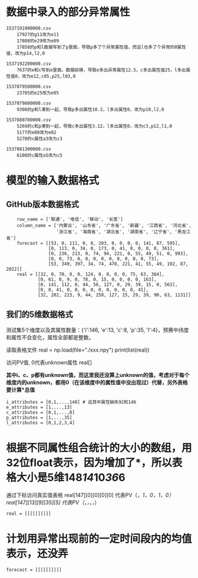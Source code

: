 # 数据中录入的部分异常属性
```
1537191900000.csv 
    17927的g11改为e11
    17808的e29改为e09
    17858的p和l数据写到了p里面，导致p多了个异常属性值，而且l也多了个异常的0属性值，改为p14,l2,0

1537192200000.csv
    7637的e和c写到e里面，数据前移，导致e多出异常属性12.5，c多出属性值25，l多出属性值0，改为e12,c05,p25,l03,0

1537879500000.csv
    23705的e25改为e05

1537879800000.csv
    9308的p和l凑到一起，导致p多出属性10.2，l多出属性0，改为p10,l2,0

1537880700000.csv
    5269的c和p凑到一起，导致c多出属性3.12，l多出属性0，改为c3,p12,l1,0
    5177的e00改为e02
    5270的c属性a3改为c3

1537881300000.csv
    6108的c属性a5改为c5
```

# 模型的输入数据格式
## GitHub版本数据格式
```
    row_name = ['联通', '电信', '移动', '长宽']
    column_name = ['内蒙古', '山东省', '广东省', '新疆', '江西省', '河北省',
                   '浙江省', '海南省', '湖北省', '湖南省', '辽宁省', '黑龙江省']
    forecast = [[53, 0, 111, 0, 0, 203, 0, 0, 0, 0, 141, 87, 595],
                [0, 113, 0, 34, 0, 173, 0, 41, 0, 0, 0, 0, 361],
                [0, 236, 213, 0, 74, 94, 221, 0, 55, 49, 51, 0, 993],
                [0, 0, 73, 0, 0, 0, 0, 0, 0, 0, 0, 0, 73],
                [53, 349, 397, 34, 74, 470, 221, 41, 55, 49, 192, 87, 2022]]
    real = [[32, 0, 70, 0, 0, 124, 0, 0, 0, 0, 75, 63, 364],
            [0, 61, 0, 9, 0, 78, 0, 15, 0, 0, 0, 0, 163],
            [0, 141, 112, 0, 44, 56, 127, 0, 29, 39, 15, 0, 563],
            [0, 0, 41, 0, 0, 0, 0, 0, 0, 0, 0, 0, 41],
            [32, 202, 223, 9, 44, 258, 127, 15, 29, 39, 90, 63, 1131]]
```
## 我们的5维数据格式
测试集5个维度以及其属性数量：{'i':146, 'e':13, 'c':8, 'p':35, 'l':4}，预赛中纬度和属性不会变化，属性全部都是整数。

读取表格文件
real = np.load(file="./xxx.npy")
  print(list(real))

访问PV值, 0代表unknown属性
real[]


**其中i、c、p都有unknown值，而这里我还没算上unknown的值，考虑对于每个维度内的unknown，都用0（在该维度中的属性值中没出现过）代替，另外表格要计算*总值**
    
    i_attributes = [0,1,...,148] # 这其中属性缺失92和146
    e_attributes = [1,...,13]
    c_attributes = [0,1,...,8]
    p_attributes = [1,...,35]
    l_attributes = [0,1,2,3,4]

# 根据不同属性组合统计的大小的数组，用32位float表示，因为增加了*，所以表格大小是5维148*14*10*36*6
通过下标访问真实值表格
real[147][0][0][0][0] 代表PV（*，1，0，1，0）
real[147][13][9][35][5] 代表PV（*，*，*，*，*）

    real = [[[[[]]]]] 

# 计划用异常出现前的一定时间段内的均值表示，还没弄
    forecast = [[[[[]]]]] 


